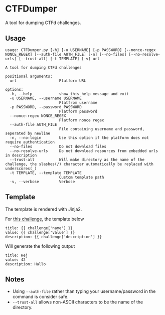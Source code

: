 # CTFDumper

A tool for dumping CTFd challenges.

## Usage

```
usage: CTFDumper.py [-h] [-u USERNAME] [-p PASSWORD] [--nonce-regex NONCE_REGEX] [--auth-file AUTH_FILE] [-n] [--no-files] [--no-resolve-urls] [--trust-all] [-t TEMPLATE] [-v] url

A tool for dumping CTFd challenges

positional arguments:
  url                   Platform URL

options:
  -h, --help            show this help message and exit
  -u USERNAME, --username USERNAME
                        Platfrom username
  -p PASSWORD, --password PASSWORD
                        Platform password
  --nonce-regex NONCE_REGEX
                        Platform nonce regex
  --auth-file AUTH_FILE
                        File containing username and password, seperated by newline
  -n, --no-login        Use this option if the platform does not require authentication
  --no-files            Do not download files
  --no-resolve-urls     Do not download resources from embedded urls in description
  --trust-all           Will make directory as the name of the challenge, the slashes(/) character automatically be replaced with underscores(_)
  -t TEMPLATE, --template TEMPLATE
                        Custom template path
  -v, --verbose         Verbose
```

## Template

The template is rendered with Jinja2.

For [this challenge](https://demo.ctfd.io/challenges#Hej), the template below

```
title: {{ challenge['name'] }}
value: {{ challenge['value'] }}
description: {{ challenge['description'] }}
```

Will generate the following output

```
title: Hej
value: 42
description: Hallo
```

## Notes

- Using `--auth-file` rather than typing your username/password in the command is consider safe.
- `--trust-all` allows non-ASCII characters to be the name of the directory.
